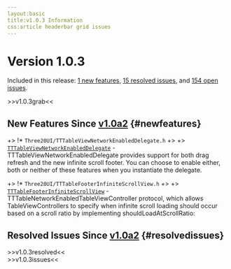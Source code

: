 ```yaml
---
layout:basic
title:v1.0.3 Information
css:article headerbar grid issues
---
```


<div id="content">
<div class="fixed-width" markdown="1">

Version 1.0.3
===========================

Included in this release:
[1 new features](#newfeatures),
[15 resolved issues](#resolvedissues), and [154 open issues](#openissues).

<div>
>>v1.0.3grab<<
</div>

New Features Since [v1.0a2](/roadmap/v1.0a2) {#newfeatures}
-------------------------

+> !* `Three20UI/TTTableViewNetworkEnabledDelegate.h`
+> 
+> <a href="https://github.com/facebook/three20/blob/v1.0.3/src/Three20UI/Headers/TTTableViewNetworkEnabledDelegate.h">`TTTableViewNetworkEnabledDelegate`</a> - TTTableViewNetworkEnabledDelegate provides support for both drag refresh and the new infinite scroll footer. You can choose to enable either, both or neither of these features when you instantiate the delegate.

+> !* `Three20UI/TTTableFooterInfiniteScrollView.h`
+> 
+> <a href="https://github.com/facebook/three20/blob/v1.0.3/src/Three20UI/Headers/TTTableFooterInfiniteScrollView.h">`TTTableFooterInfiniteScrollView`</a> - TTTableNetworkEnabledTableViewController protocol, which allows TableViewControllers to specify when infinite scroll loading should occur based on a scroll ratio by implementing shouldLoadAtScrollRatio:

Resolved Issues Since [v1.0a2](/roadmap/v1.0a2) {#resolvedissues}
----------------------------

<div>
>>v1.0.3resolved<<
</div>

<div>
>>v1.0.3issues<<
</div>

</div> <!-- .fixed-width -->
</div> <!-- #content -->
